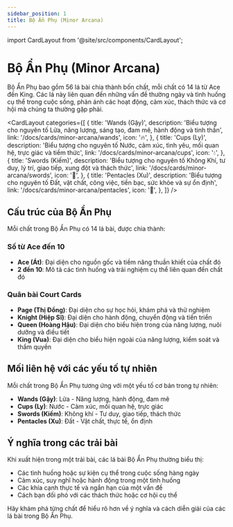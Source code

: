 ```yaml
---
sidebar_position: 1
title: Bộ Ẩn Phụ (Minor Arcana)
---
```


import CardLayout from '@site/src/components/CardLayout';

# Bộ Ẩn Phụ (Minor Arcana)

Bộ Ẩn Phụ bao gồm 56 lá bài chia thành bốn chất, mỗi chất có 14 lá từ Ace đến King. Các lá này liên quan đến những vấn đề thường ngày và tình huống cụ thể trong cuộc sống, phản ánh các hoạt động, cảm xúc, thách thức và cơ hội mà chúng ta thường gặp phải.

<CardLayout 
  categories={[
    {
      title: 'Wands (Gậy)',
      description: 'Biểu tượng cho nguyên tố Lửa, năng lượng, sáng tạo, đam mê, hành động và tinh thần',
      link: '/docs/cards/minor-arcana/wands',
      icon: '🔥',
    },
    {
      title: 'Cups (Ly)',
      description: 'Biểu tượng cho nguyên tố Nước, cảm xúc, tình yêu, mối quan hệ, trực giác và tiềm thức',
      link: '/docs/cards/minor-arcana/cups',
      icon: '💧',
    },
    {
      title: 'Swords (Kiếm)',
      description: 'Biểu tượng cho nguyên tố Không Khí, tư duy, lý trí, giao tiếp, xung đột và thách thức',
      link: '/docs/cards/minor-arcana/swords',
      icon: '💨',
    },
    {
      title: 'Pentacles (Xu)',
      description: 'Biểu tượng cho nguyên tố Đất, vật chất, công việc, tiền bạc, sức khỏe và sự ổn định',
      link: '/docs/cards/minor-arcana/pentacles',
      icon: '🌱',
    },
  ]}
/>

## Cấu trúc của Bộ Ẩn Phụ

Mỗi chất trong Bộ Ẩn Phụ có 14 lá bài, được chia thành:

### Số từ Ace đến 10

- **Ace (Át)**: Đại diện cho nguồn gốc và tiềm năng thuần khiết của chất đó
- **2 đến 10**: Mô tả các tình huống và trải nghiệm cụ thể liên quan đến chất đó

### Quân bài Court Cards

- **Page (Thị Đồng)**: Đại diện cho sự học hỏi, khám phá và thử nghiệm
- **Knight (Hiệp Sĩ)**: Đại diện cho hành động, chuyển động và tiến triển
- **Queen (Hoàng Hậu)**: Đại diện cho biểu hiện trong của năng lượng, nuôi dưỡng và điều tiết
- **King (Vua)**: Đại diện cho biểu hiện ngoài của năng lượng, kiểm soát và thẩm quyền

## Mối liên hệ với các yếu tố tự nhiên

Mỗi chất trong Bộ Ẩn Phụ tương ứng với một yếu tố cơ bản trong tự nhiên:

- **Wands (Gậy)**: Lửa - Năng lượng, hành động, đam mê
- **Cups (Ly)**: Nước - Cảm xúc, mối quan hệ, trực giác
- **Swords (Kiếm)**: Không khí - Tư duy, giao tiếp, thách thức
- **Pentacles (Xu)**: Đất - Vật chất, thực tế, ổn định

## Ý nghĩa trong các trải bài

Khi xuất hiện trong một trải bài, các lá bài Bộ Ẩn Phụ thường biểu thị:

- Các tình huống hoặc sự kiện cụ thể trong cuộc sống hàng ngày
- Cảm xúc, suy nghĩ hoặc hành động trong một tình huống
- Các khía cạnh thực tế và ngắn hạn của một vấn đề
- Cách bạn đối phó với các thách thức hoặc cơ hội cụ thể

Hãy khám phá từng chất để hiểu rõ hơn về ý nghĩa và cách diễn giải của các lá bài trong Bộ Ẩn Phụ.